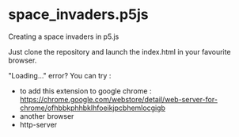 # space_invaders.p5js

Creating a space invaders in p5.js

Just clone the repository and launch the index.html in your favourite browser.

"Loading..." error? You can try : 

- to add this extension to google chrome : https://chrome.google.com/webstore/detail/web-server-for-chrome/ofhbbkphhbklhfoeikjpcbhemlocgigb
- another browser
- http-server

